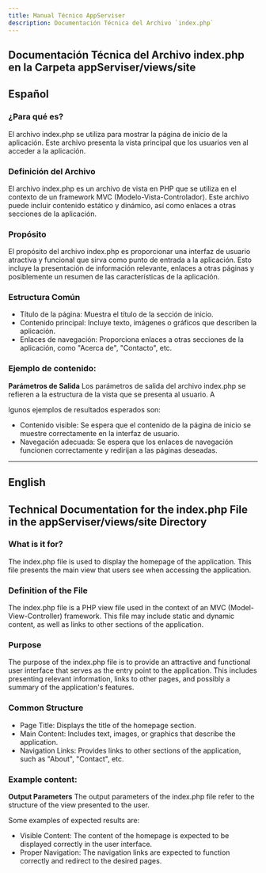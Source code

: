 ```yaml
---
title: Manual Técnico AppServiser
description: Documentación Técnica del Archivo `index.php`
---
```


## Documentación Técnica del Archivo index.php en la Carpeta appServiser/views/site

## Español

### ¿Para qué es?
El archivo index.php se utiliza para mostrar la página de inicio de la aplicación. Este archivo presenta la vista principal que los usuarios ven al acceder a la aplicación.

### Definición del Archivo
El archivo index.php es un archivo de vista en PHP que se utiliza en el contexto de un framework MVC (Modelo-Vista-Controlador). Este archivo puede incluir contenido estático y dinámico, así como enlaces a otras secciones de la aplicación.

### Propósito
El propósito del archivo index.php es proporcionar una interfaz de usuario atractiva y funcional que sirva como punto de entrada a la aplicación. Esto incluye la presentación de información relevante, enlaces a otras páginas y posiblemente un resumen de las características de la aplicación.

### Estructura Común
- Título de la página: Muestra el título de la sección de inicio.
- Contenido principal: Incluye texto, imágenes o gráficos que describen la aplicación.
- Enlaces de navegación: Proporciona enlaces a otras secciones de la aplicación, como "Acerca de", "Contacto", etc.

### Ejemplo de contenido:
**Parámetros de Salida**
Los parámetros de salida del archivo index.php se refieren a la estructura de la vista que se presenta al usuario. A

lgunos ejemplos de resultados esperados son:
- Contenido visible: Se espera que el contenido de la página de inicio se muestre correctamente en la interfaz de usuario.
- Navegación adecuada: Se espera que los enlaces de navegación funcionen correctamente y redirijan a las páginas deseadas.

---

## English

## Technical Documentation for the index.php File in the appServiser/views/site Directory

### What is it for?
The index.php file is used to display the homepage of the application. This file presents the main view that users see when accessing the application.

### Definition of the File
The index.php file is a PHP view file used in the context of an MVC (Model-View-Controller) framework. This file may include static and dynamic content, as well as links to other sections of the application.

### Purpose
The purpose of the index.php file is to provide an attractive and functional user interface that serves as the entry point to the application. This includes presenting relevant information, links to other pages, and possibly a summary of the application's features.

### Common Structure
- Page Title: Displays the title of the homepage section.
- Main Content: Includes text, images, or graphics that describe the application.
- Navigation Links: Provides links to other sections of the application, such as "About", "Contact", etc.

### Example content:
**Output Parameters**
The output parameters of the index.php file refer to the structure of the view presented to the user. 

Some examples of expected results are:
- Visible Content: The content of the homepage is expected to be displayed correctly in the user interface.
- Proper Navigation: The navigation links are expected to function correctly and redirect to the desired pages.
